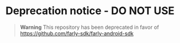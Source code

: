 # Deprecation notice - DO NOT USE
> **Warning**
> This repository has been deprecated in favor of https://github.com/farly-sdk/farly-android-sdk
